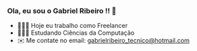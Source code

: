 ### Ola, eu sou o Gabriel Ribeiro !! 👋

- 🧑🏿‍🔧 Hoje eu trabalho como Freelancer
- 👨🏿‍🎓 Estudando Ciências da Computação
- ✉️ Me contate no email: gabrielribeiro_tecnico@hotmail.com

